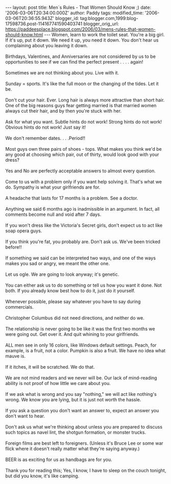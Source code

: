 \-\-- layout: post title: Men\`s Rules - That Women Should Know ;) date:
\'2006-03-06T20:34:00.000Z\' author: Paddy tags: modified\_time:
\'2006-03-06T20:36:55.943Z\' blogger\_id:
tag:blogger.com,1999:blog-17598736.post-114167741590403741
blogger\_orig\_url:
https://paddeesplace.blogspot.com/2006/03/mens-rules-that-women-should-know.html
\-\-- Women, learn to work the toilet seat. You're a big girl. If it's
up, put it down. We need it up, you need it down. You don't hear us
complaining about you leaving it down.\
\
Birthdays, Valentines, and Anniversaries are not considered by us to be
opportunities to see if we can find the perfect present . . . . again!\
\
Sometimes we are not thinking about you. Live with it.\
\
Sunday = sports. It's like the full moon or the changing of the tides.
Let it be.\
\
Don't cut your hair. Ever. Long hair is always more attractive than
short hair. One of the big reasons guys fear getting married is that
married women always cut their hair, and by then you're stuck with her.\
\
Ask for what you want. Subtle hints do not work! Strong hints do not
work! Obvious hints do not work! Just say it!\
\
We don't remember dates. . . .Period!!\
\
Most guys own three pairs of shoes - tops. What makes you think we'd be
any good at choosing which pair, out of thirty, would look good with
your dress?\
\
Yes and No are perfectly acceptable answers to almost every question.\
\
Come to us with a problem only if you want help solving it. That's what
we do. Sympathy is what your girlfriends are for.\
\
A headache that lasts for 17 months is a problem. See a doctor.\
\
Anything we said 6 months ago is inadmissible in an argument. In fact,
all comments become null and void after 7 days.\
\
If you won't dress like the Victoria's Secret girls, don't expect us to
act like soap opera guys.\
\
If you think you're fat, you probably are. Don't ask us. We've been
tricked before!!\
\
If something we said can be interpreted two ways, and one of the ways
makes you sad or angry, we meant the other one.\
\
Let us ogle. We are going to look anyway; it's genetic.\
\
You can either ask us to do something or tell us how you want it done.
Not both. If you already know best how to do it, just do it yourself.\
\
Whenever possible, please say whatever you have to say during
commercials.\
\
Christopher Columbus did not need directions, and neither do we.\
\
The relationship is never going to be like it was the first two months
we were going out. Get over it. And quit whining to your girlfriends.\
\
ALL men see in only 16 colors, like Windows default settings. Peach, for
example, is a fruit, not a color. Pumpkin is also a fruit. We have no
idea what mauve is.\
\
If it itches, it will be scratched. We do that.\
\
We are not mind readers and we never will be. Our lack of mind-reading
ability is not proof of how little we care about you.\
\
If we ask what is wrong and you say "nothing," we will act like
nothing's wrong. We know you are lying, but it is just not worth the
hassle.\
\
If you ask a question you don't want an answer to, expect an answer you
don't want to hear.\
\
Don't ask us what we're thinking about unless you are prepared to
discuss such topics as navel lint, the shotgun formation, or monster
trucks.\
\
Foreign films are best left to foreigners. (Unless it's Bruce Lee or
some war flick where it doesn't really matter what they're saying
anyway.)\
\
BEER is as exciting for us as handbags are for you.\
\
Thank you for reading this; Yes, I know, I have to sleep on the couch
tonight, but did you know, it's like camping.
